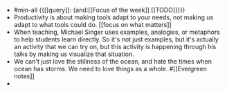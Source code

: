 - #min-all {{[[query]]: {and:[[Focus of the week]] [[TODO]]}}}
- Productivity is about making tools adapt to your needs, not making us adapt to what tools could do. [[focus on what matters]]
- When teaching, Michael Singer uses examples, analogies, or metaphors to help students learn directly. So it's not just examples, but it's actually an activity that we can try on, but this activity is happening through his talks by making us visualize that situation.
- We can't just love the stillness of the ocean, and hate the times when ocean has storms. We need to love things as a whole. #[[Evergreen notes]]
-  

